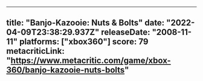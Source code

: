 
---
title: "Banjo-Kazooie: Nuts & Bolts"
date: "2022-04-09T23:38:29.937Z"
releaseDate: "2008-11-11"
platforms: ["xbox360"]
score: 79
metacriticLink: "https://www.metacritic.com/game/xbox-360/banjo-kazooie-nuts-bolts"
---

